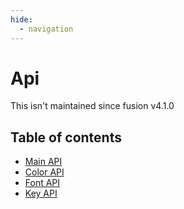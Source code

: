 ```yaml
---
hide:
  - navigation
---
```


# Api

This isn't maintained since fusion v4.1.0

## Table of contents
 - [Main API](api.md)
 - [Color API](color.md)
 - [Font API](fonts.md)
 - [Key API](keys.md)
